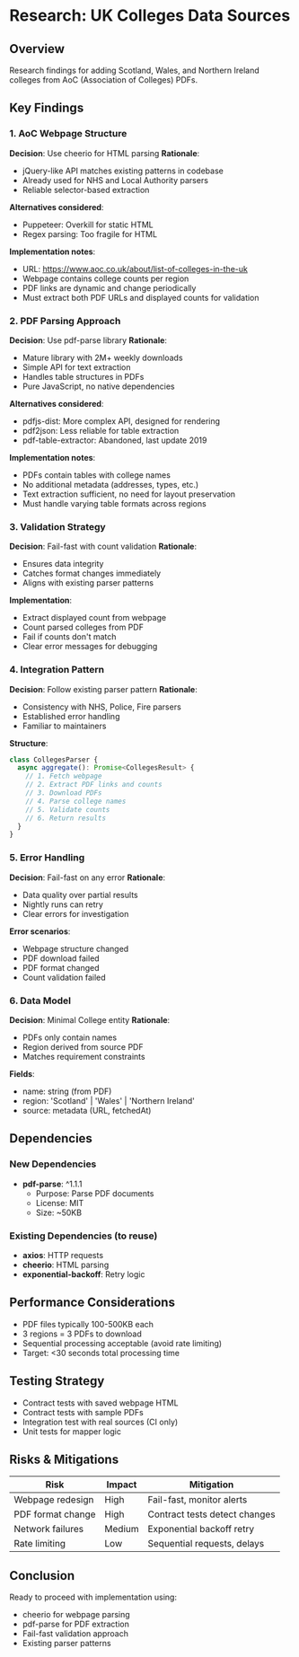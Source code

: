 # Research: UK Colleges Data Sources

## Overview
Research findings for adding Scotland, Wales, and Northern Ireland colleges from AoC (Association of Colleges) PDFs.

## Key Findings

### 1. AoC Webpage Structure
**Decision**: Use cheerio for HTML parsing
**Rationale**:
- jQuery-like API matches existing patterns in codebase
- Already used for NHS and Local Authority parsers
- Reliable selector-based extraction

**Alternatives considered**:
- Puppeteer: Overkill for static HTML
- Regex parsing: Too fragile for HTML

**Implementation notes**:
- URL: https://www.aoc.co.uk/about/list-of-colleges-in-the-uk
- Webpage contains college counts per region
- PDF links are dynamic and change periodically
- Must extract both PDF URLs and displayed counts for validation

### 2. PDF Parsing Approach
**Decision**: Use pdf-parse library
**Rationale**:
- Mature library with 2M+ weekly downloads
- Simple API for text extraction
- Handles table structures in PDFs
- Pure JavaScript, no native dependencies

**Alternatives considered**:
- pdfjs-dist: More complex API, designed for rendering
- pdf2json: Less reliable for table extraction
- pdf-table-extractor: Abandoned, last update 2019

**Implementation notes**:
- PDFs contain tables with college names
- No additional metadata (addresses, types, etc.)
- Text extraction sufficient, no need for layout preservation
- Must handle varying table formats across regions

### 3. Validation Strategy
**Decision**: Fail-fast with count validation
**Rationale**:
- Ensures data integrity
- Catches format changes immediately
- Aligns with existing parser patterns

**Implementation**:
- Extract displayed count from webpage
- Count parsed colleges from PDF
- Fail if counts don't match
- Clear error messages for debugging

### 4. Integration Pattern
**Decision**: Follow existing parser pattern
**Rationale**:
- Consistency with NHS, Police, Fire parsers
- Established error handling
- Familiar to maintainers

**Structure**:
```typescript
class CollegesParser {
  async aggregate(): Promise<CollegesResult> {
    // 1. Fetch webpage
    // 2. Extract PDF links and counts
    // 3. Download PDFs
    // 4. Parse college names
    // 5. Validate counts
    // 6. Return results
  }
}
```

### 5. Error Handling
**Decision**: Fail-fast on any error
**Rationale**:
- Data quality over partial results
- Nightly runs can retry
- Clear errors for investigation

**Error scenarios**:
- Webpage structure changed
- PDF download failed
- PDF format changed
- Count validation failed

### 6. Data Model
**Decision**: Minimal College entity
**Rationale**:
- PDFs only contain names
- Region derived from source PDF
- Matches requirement constraints

**Fields**:
- name: string (from PDF)
- region: 'Scotland' | 'Wales' | 'Northern Ireland'
- source: metadata (URL, fetchedAt)

## Dependencies

### New Dependencies
- **pdf-parse**: ^1.1.1
  - Purpose: Parse PDF documents
  - License: MIT
  - Size: ~50KB

### Existing Dependencies (to reuse)
- **axios**: HTTP requests
- **cheerio**: HTML parsing
- **exponential-backoff**: Retry logic

## Performance Considerations
- PDF files typically 100-500KB each
- 3 regions = 3 PDFs to download
- Sequential processing acceptable (avoid rate limiting)
- Target: <30 seconds total processing time

## Testing Strategy
- Contract tests with saved webpage HTML
- Contract tests with sample PDFs
- Integration test with real sources (CI only)
- Unit tests for mapper logic

## Risks & Mitigations
| Risk | Impact | Mitigation |
|------|--------|------------|
| Webpage redesign | High | Fail-fast, monitor alerts |
| PDF format change | High | Contract tests detect changes |
| Network failures | Medium | Exponential backoff retry |
| Rate limiting | Low | Sequential requests, delays |

## Conclusion
Ready to proceed with implementation using:
- cheerio for webpage parsing
- pdf-parse for PDF extraction
- Fail-fast validation approach
- Existing parser patterns